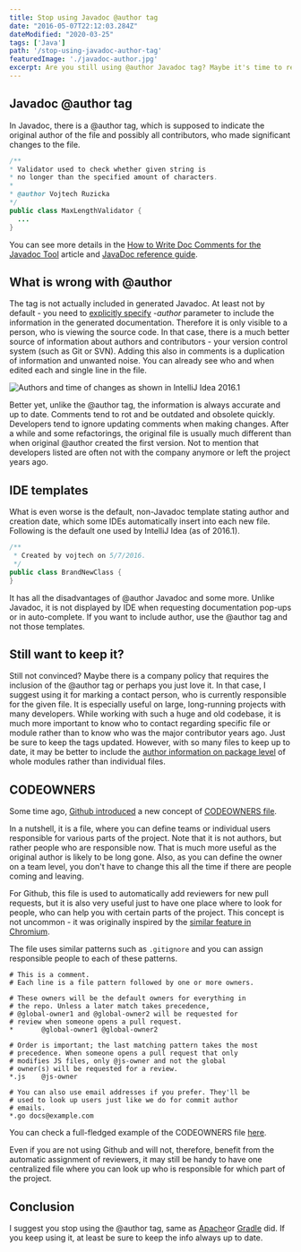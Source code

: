 ```yaml
---
title: Stop using Javadoc @author tag
date: "2016-05-07T22:12:03.284Z"
dateModified: "2020-03-25"
tags: ['Java']
path: '/stop-using-javadoc-author-tag'
featuredImage: './javadoc-author.jpg'
excerpt: Are you still using @author Javadoc tag? Maybe it's time to reconsider. Let's discuss why the tag may be actually harmful and why you should stop using it.
---
```


<PostHeader frontmatter={props.data.mdx.frontmatter} />

## Javadoc @author tag

In Javadoc, there is a @author tag, which is supposed to indicate the original author of the file and possibly all contributors, who made significant changes to the file.

```java
/**
* Validator used to check whether given string is
* no longer than the specified amount of characters.
*
* @author Vojtech Ruzicka
*/
public class MaxLengthValidator {
  ...
}
```

You can see more details in the [How to Write Doc Comments for the Javadoc Tool](http://www.oracle.com/technetwork/java/javase/documentation/index-137868.html#@author) article and [JavaDoc reference guide](http://docs.oracle.com/javase/7/docs/technotes/tools/windows/javadoc.html#author).

## What is wrong with @author

The tag is not actually included in generated Javadoc. At least not by default - you need to [explicitly specify](https://docs.oracle.com/javase/7/docs/technotes/tools/windows/javadoc.html#author) *-author* parameter to include the information in the generated documentation. Therefore it is only visible to a person, who is viewing the source code. In that case, there is a much better source of information about authors and contributors - your version control system (such as Git or SVN). Adding this also in comments is a duplication of information and unwanted noise. You can already see who and when edited each and single line in the file.

![Authors and time of changes as shown in IntelliJ Idea 2016.1](./annotate.png)

Better yet, unlike the @author tag, the information is always accurate and up to date. Comments tend to rot and be outdated and obsolete quickly. Developers tend to ignore updating comments when making changes. After a while and some refactorings, the original file is usually much different than when original @author created the first version. Not to mention that developers listed are often not with the company anymore or left the project years ago.

## IDE templates

What is even worse is the default, non-Javadoc template stating author and creation date, which some IDEs automatically insert into each new file. Following is the default one used by IntelliJ Idea (as of 2016.1).

```java
/**
 * Created by vojtech on 5/7/2016.
 */
public class BrandNewClass {
}
```

It has all the disadvantages of @author Javadoc and some more. Unlike Javadoc, it is not displayed by IDE when requesting documentation pop-ups or in auto-complete. If you want to include author, use the @author tag and not those templates.

## Still want to keep it?

Still not convinced? Maybe there is a company policy that requires the inclusion of the @author tag or perhaps you just love it. In that case, I suggest using it for marking a contact person, who is currently responsible for the given file. It is especially useful on large, long-running projects with many developers. While working with such a huge and old codebase, it is much more important to know who to contact regarding specific file or module rather than to know who was the major contributor years ago. Just be sure to keep the tags updated. However, with so many files to keep up to date, it may be better to include the [author information on package level](http://bit.ly/1s9pTQG) of whole modules rather than individual files.

## CODEOWNERS
Some time ago, [Github introduced](https://github.blog/2017-07-06-introducing-code-owners/) a new concept of [CODEOWNERS file](https://help.github.com/en/github/creating-cloning-and-archiving-repositories/about-code-owners).

In a nutshell, it is a file, where you can define teams or individual users responsible for various parts of the project. Note that it is not authors, but rather people who are responsible now. That is much more useful as the original author is likely to be long gone. Also, as you can define the owner on a team level, you don't have to change this all the time if there are people coming and leaving.

For Github, this file is used to automatically add reviewers for new pull requests, but it is also very useful just to have one place where to look for people, who can help you with certain parts of the project. This concept is not uncommon - it was originally inspired by the [similar feature in Chromium](https://chromium.googlesource.com/chromium/src/+/master/docs/code_reviews.md#OWNERS-files).

The file uses similar patterns such as `.gitignore` and you can assign responsible people to each of these patterns.

```
# This is a comment.
# Each line is a file pattern followed by one or more owners.

# These owners will be the default owners for everything in
# the repo. Unless a later match takes precedence,
# @global-owner1 and @global-owner2 will be requested for
# review when someone opens a pull request.
*       @global-owner1 @global-owner2

# Order is important; the last matching pattern takes the most
# precedence. When someone opens a pull request that only
# modifies JS files, only @js-owner and not the global
# owner(s) will be requested for a review.
*.js    @js-owner

# You can also use email addresses if you prefer. They'll be
# used to look up users just like we do for commit author
# emails.
*.go docs@example.com
```

You can check a full-fledged example of the CODEOWNERS file [here](https://github.com/dotnet/samples/blob/master/.github/CODEOWNERS).

Even if you are not using Github and will not, therefore, benefit from the automatic assignment of reviewers, it may still be handy to have one centralized file where you can look up who is responsible for which part of the project.

## Conclusion

I suggest you stop using the @author tag, same as [Apache](http://www.theinquirer.net/inquirer/news/1037207/apache-enforces-the-removal-of-author-tags)or [Gradle](https://github.com/gradle/gradle/commit/a1b9612fa06f90f20b115cede557e22287501034) did. If you keep using it, at least be sure to keep the info always up to date.